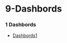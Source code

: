 # 9-Dashbords
### 1 Dashbords
- [Dashbords1](https://demos.creative-tim.com/notus-design-system-pro/admin/pages/dashboards.html?ref=tailwindcomponents)

